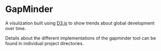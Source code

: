 # GapMinder
A visulization built using [D3.js](https://d3js.org/) to show trends about global development over time.

Details about the different implementations of the gapminder tool can be found in individual project directories.